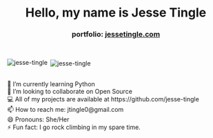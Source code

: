 <h1 align="center">Hello, my name is Jesse Tingle</h1> 
<h3 align="center">portfolio: <a href="https://www.jessetingle.com">jessetingle.com</a></h3>
<br>

<p><img align="left" src="https://github-readme-stats.vercel.app/api/top-langs/?username=jesse-tingle&layout=compact" alt="jesse-tingle" /></p>
<p>&nbsp;<img align="center" src="https://github-readme-stats.vercel.app/api?username=jesse-tingle&show_icons=true&theme=radical" alt="jesse-tingle" /></p>

<br>
🌱 I’m currently learning Python <br>
👯 I’m looking to collaborate on Open Source <br>
💻 All of my projects are available at https://github.com/jesse-tingle <br>
📫 How to reach me: jtingle0@gmail.com <br>
😄 Pronouns: She/Her <br>
⚡ Fun fact: I go rock climbing in my spare time. <br>

<!--
**Jesse-Tingle/Jesse-Tingle** is a ✨ _special_ ✨ repository because its `README.md` (this file) appears on your GitHub profile.

Here are some ideas to get you started:


- 🔭 I’m currently working on ...
-  ...
- 🤔 I’m looking for help with ...
- 💬 Ask me about ...
- 📫 How to reach me: ...
- 😄 Pronouns: ...
- ⚡ Fun fact: ...
-->
